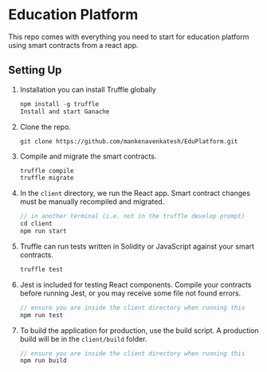 # Education Platform

This repo comes with everything you need to start for education platform using smart contracts from a react app. 

## Setting Up

1. Installation
 you can install Truffle globally 
    ```javascript
    npm install -g truffle  
    Install and start Ganache
    ```

2. Clone the repo.
   ```
   git clone https://github.com/mankenavenkatesh/EduPlatform.git
   ```

4. Compile and migrate the smart contracts. 
    ```javascript
    truffle compile
    truffle migrate
    ```

5. In the `client` directory, we run the React app. Smart contract changes must be manually recompiled and migrated.
    ```javascript
    // in another terminal (i.e. not in the truffle develop prompt)
    cd client
    npm run start
    ```

6. Truffle can run tests written in Solidity or JavaScript against your smart contracts.
    ```javascript
    truffle test
    ```

7. Jest is included for testing React components. Compile your contracts before running Jest, or you may receive some file not found errors.
    ```javascript
    // ensure you are inside the client directory when running this
    npm run test
    ```

8. To build the application for production, use the build script. A production build will be in the `client/build` folder.
    ```javascript
    // ensure you are inside the client directory when running this
    npm run build
    ```
